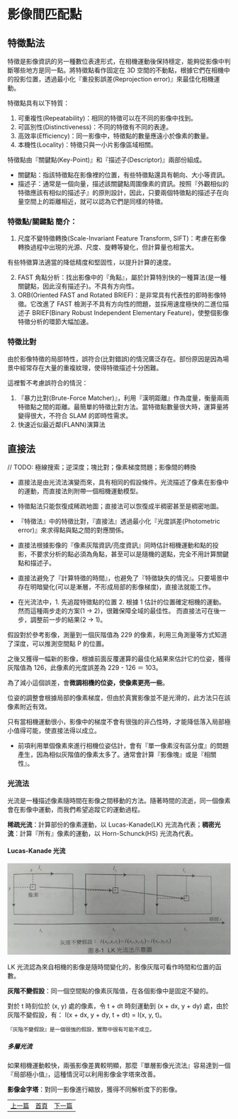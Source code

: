 # 影像間匹配點

## 特徵點法

特徵是影像資訊的另一種數位表達形式，在相機運動後保持穩定，能夠從影像中判斷哪些地方是同一點。將特徵點看作固定在 3D 空間的不動點，根據它們在相機中的投影位置，透過最小化『重投影誤差(Reprojection error)』來最佳化相機運動。

特徵點具有以下特質：

1. 可重複性(Repeatability)：相同的特徵可以在不同的影像中找到。
2. 可區別性(Distinctiveness)：不同的特徵有不同的表達。
3. 高效率(Efficiency)：同一影像中，特徵點的數量應遠小於像素的數量。
4. 本機性(Locality)：特徵只與一小片影像區域相關。

特徵點由『關鍵點(Key-Point)』和『描述子(Descriptor)』兩部份組成。

* 關鍵點：指該特徵點在影像裡的位置，有些特徵點還具有朝向、大小等資訊。
* 描述子：通常是一個向量，描述該關鍵點周圍像素的資訊。按照『外觀相似的特徵應該有相似的描述子』的原則設計，因此，只要兩個特徵點的描述子在向量空間上的距離相近，就可以認為它們是同樣的特徵。

### 特徵點/關鍵點 簡介：

1. 尺度不變特徵轉換(Scale-Invariant Feature Transform, SIFT)：考慮在影像轉換過程中出現的光源、尺度、旋轉等變化，但計算量也相當大。

有些特徵算法適當的降低精度和堅固性，以提升計算的速度。

2. FAST 角點分析：找出影像中的『角點』，屬於計算特別快的一種算法(是一種關鍵點，因此沒有描述子)。不具有方向性。
3. ORB(Oriented FAST and Rotated BRIEF)：是非常具有代表性的即時影像特徵。它改進了 FAST 檢測子不具有方向性的問題，並採用速度極快的二進位描述子 BRIEF(Binary Robust Independent Elementary Feature)，使整個影像特徵分析的環節大幅加速。

### 特徵比對

由於影像特徵的局部特性，誤符合(比對錯誤)的情況廣泛存在。部份原因是因為場景中經常存在大量的重複紋理，使得特徵描述十分困難。

這裡暫不考慮誤符合的情況：

1. 『暴力比對(Brute-Force Matcher)』，利用『漢明距離』作為度量，衡量兩兩特徵點之間的距離。最簡單的特徵比對方法。當特徵點數量很大時，運算量將變得很大，不符合 SLAM 的即時性需求。
2. 快速近似最近鄰(FLANN)演算法

## 直接法

// TODO: 極線搜索；逆深度；塊比對；像素梯度問題；影像間的轉換

* 直接法是由光流法演變而來，具有相同的假設條件。光流描述了像素在影像中的運動，而直接法則附帶一個相機運動模型。

* 特徵點法只能恢復成稀疏地圖；直接法可以恢復成半稠密甚至是稠密地圖。

* 『特徵法』中的特徵比對，『直接法』透過最小化『光度誤差(Photometric error)』來求得點與點之間的對應關係。

* 直接法根據影像的『像素灰階資訊/亮度資訊』同時估計相機運動和點的投影，不要求分析的點必須為角點，甚至可以是隨機的選點，完全不用計算關鍵點和描述子。

* 直接法避免了『計算特徵的時間』，也避免了『特徵缺失的情況』。只要場景中存在明暗變化(可以是漸層，不形成局部的影像梯度)，直接法就能工作。

* 在光流法中，1. 先追蹤特徵點的位置 2. 根據 1 估計的位置確定相機的運動。然而這種兩步走的方案(1 → 2)，很難保障全域的最佳性。
而直接法可在後一步，調整前一步的結果(2 → 1)。

假設對於參考影像，測量到一個灰階值為 229 的像素，利用三角測量等方式知道了深度，可以推測空間點 P 的位置。

之後又獲得一幅新的影像，根據前面反覆運算的最佳化結果來估計它的位姿，獲得灰階值為 126，此像素的光度誤差為 229 - 126 ＝ 103。

為了減小這個誤差，會**微調相機的位姿，使像素更亮一些**。

位姿的調整會根據局部的像素梯度，但由於真實影像並不是光滑的，此方法只在該像素附近有效。

只有當相機運動很小，影像中的梯度不會有很強的非凸性時，才能降低落入局部極小值得可能，使直接法得以成立。

* 前項利用單個像素來進行相機位姿估計，會有『單一像素沒有區分度』的問題產生，因為相似灰階值的像素太多了。通常會計算『影像塊』或是『相關性』。

### 光流法

光流是一種描述像素隨時間在影像之間移動的方法。隨著時間的流逝，同一個像素會在影像中運動，而我們希望追蹤它的運動過程。

**稀疏光流**：計算部份的像素運動，以 Lucas-Kanade(LK) 光流為代表；**稠密光流**：計算『所有』像素的運動，以 Horn-Schunck(HS) 光流為代表。

#### Lucas-Kanade 光流

![Lucas-Kanade 光流](image/LucasKanade.png)

LK 光流認為來自相機的影像是隨時間變化的，影像灰階可看作時間和位置的函數。

**灰階不變假設**：同一個空間點的像素灰階值，在各個影像中是固定不變的。

對於 t 時刻位於 (x, y) 處的像素，令 t + dt 時刻運動到 (x + dx, y + dy) 處，由於灰階不變假設，有： I(x + dx, y + dy, t + dt) = I(x, y, t)。

```
『灰階不變假設』是一個很強的假設，實際中很有可能不成立。
```

##### 多層光流

如果相機運動較快，兩張影像差異較明顯，那麼『單層影像光流法』容易達到一個『局部極小值』，這種情況可以利用影像金字塔來改善。

**影像金字塔**：對同一影像進行縮放，獲得不同解析度下的影像。

<table>
  <tr>
    <td><a href="https://j32u4ukh.github.io/SLAM13/class4.html">上一篇</a></td>
    <td><a href="https://j32u4ukh.github.io/SLAM13/">首頁</a></td>
    <td><a href="https://j32u4ukh.github.io/SLAM13/class6.html">下一篇</a></td>
  </tr>
</table>